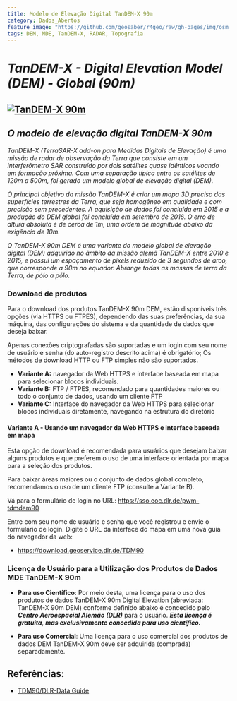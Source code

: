 ```yaml
---
title: Modelo de Elevação Digital TanDEM-X 90m
category: Dados_Abertos
feature_image: "https://github.com/geosaber/r4geo/raw/gh-pages/img/osm_bkground.png"
tags: DEM, MDE, TanDEM-X, RADAR, Topografia
---
```


# ***TanDEM-X - Digital Elevation Model (DEM) - Global (90m)***

[![TanDEM-X 90m](https://github.com/geosaber/r4geo/raw/gh-pages/img/tandem-x-geoservice.png)](https://download.geoservice.dlr.de/TDM90)
---
## *O modelo de elevação digital TanDEM-X 90m*
*TanDEM-X (TerraSAR-X add-on para Medidas Digitais de Elevação) é uma missão de radar de observação da Terra que consiste em um interferômetro SAR construído por dois satélites quase idênticos voando em formação próxima. Com uma separação típica entre os satélites de 120m a 500m, foi gerado um modelo global de elevação digital (DEM).*

*O principal objetivo da missão TanDEM-X é criar um mapa 3D preciso das superfícies terrestres da Terra, que seja homogêneo em qualidade e com precisão sem precedentes. A aquisição de dados foi concluída em 2015 e a produção do DEM global foi concluída em setembro de 2016. O erro de altura absoluta é de cerca de 1m, uma ordem de magnitude abaixo da exigência de 10m.*

*O TanDEM-X 90m DEM é uma variante do modelo global de elevação digital (DEM) adquirido no âmbito da missão alemã TanDEM-X entre 2010 e 2015, e possui um espaçamento de pixels reduzido de 3 segundos de arco, que corresponde a 90m no equador. Abrange todas as massas de terra da Terra, de pólo a pólo.*

### Download de produtos
Para o download dos produtos TanDEM-X 90m DEM, estão disponíveis três opções (via HTTPS ou FTPES), dependendo das suas preferências, da sua máquina, das configurações do sistema e da quantidade de dados que deseja baixar.

Apenas conexões criptografadas são suportadas e um login com seu nome de usuário e senha (do auto-registro descrito acima) é obrigatório; Os métodos de download HTTP ou FTP simples não são suportados.

- **Variante A:** navegador da Web HTTPS e interface baseada em mapa para selecionar blocos individuais.
- **Variante B:** FTP / FTPES, recomendado para quantidades maiores ou todo o conjunto de dados, usando um cliente FTP
- **Variante C:** Interface do navegador da Web HTTPS para selecionar blocos individuais diretamente, navegando na estrutura do diretório

#### Variante A - Usando um navegador da Web HTTPS e interface baseada em mapa
Esta opção de download é recomendada para usuários que desejam baixar alguns produtos e que preferem o uso de uma interface orientada por mapa para a seleção dos produtos.

Para baixar áreas maiores ou o conjunto de dados global completo, recomendamos o uso de um cliente FTP (consulte a Variante B).

Vá para o formulário de login no URL: https://sso.eoc.dlr.de/pwm-tdmdem90

Entre com seu nome de usuário e senha que você registrou e envie o formulário de login.
Digite o URL da interface do mapa em uma nova guia do navegador da web:
- https://download.geoservice.dlr.de/TDM90

### Licença de Usuário para a Utilização dos Produtos de Dados MDE TanDEM-X 90m
- **Para uso Científico**: Por meio desta, uma licença para o uso dos produtos de dados TanDEM-X 90m Digital Elevation (abreviada: TanDEM-X 90m DEM) conforme definido abaixo é concedido pelo ***Centro Aeroespacial Alemão (DLR)*** para o usuário.
***Esta licença é gratuita, mas exclusivamente concedida para uso científico.***

- **Para uso Comercial**: Uma licença para o uso comercial dos produtos de dados DEM TanDEM-X 90m deve ser adquirida (comprada) separadamente.

## Referências:

- [TDM90/DLR-Data Guide](https://geoservice.dlr.de/web/dataguide/tdm90)
